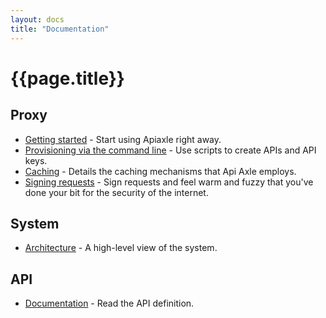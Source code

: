 ```yaml
---
layout: docs
title: "Documentation"
---
```


# {{page.title}}

## Proxy

* [Getting started](http://apiaxle.com/docs/try-it-now/) - Start using Apiaxle right away.
* [Provisioning via the command line](http://apiaxle.com/docs/provisioning-via-the-command-line) - Use scripts to create APIs and API keys.
* [Caching](http://apiaxle.com/docs/caching/) - Details the caching mechanisms that Api Axle employs.
* [Signing requests](http://apiaxle.com/docs/signing-requests) - Sign requests and feel warm and fuzzy that you've done your bit for the security of the internet.

## System

* [Architecture](http://apiaxle.com/docs/architecture) - A high-level view of the system.

## API

* [Documentation](http://apiaxle.com/api.html) - Read the API definition.
